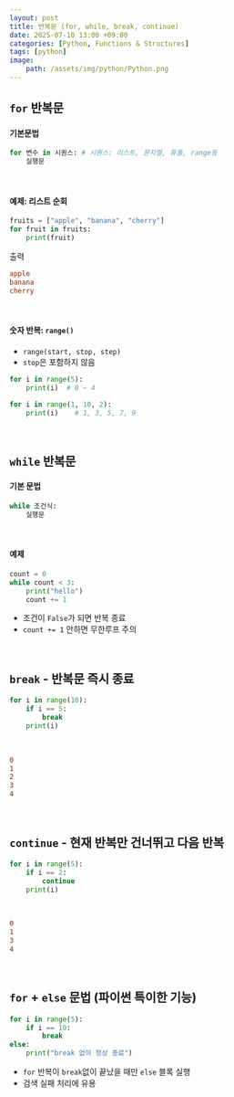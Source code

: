 ```yaml
---
layout: post
title: 반복문 (for, while, break, continue)
date: 2025-07-10 13:00 +09:00
categories: [Python, Functions & Structures]
tags: [python]
image:
    path: /assets/img/python/Python.png
---
```


## `for` 반복문

#### 기본문법

```python
for 변수 in 시퀀스: # 시퀀스: 리스트, 문자열, 튜플, range등
    실행문
```

<br>

#### 예제: 리스트 순회

```python
fruits = ["apple", "banana", "cherry"]
for fruit in fruits:
    print(fruit)
```

출력

```ini
apple
banana
cherry
```

<br>

#### 숫자 반복: `range()`

- `range(start, stop, step)`
- `stop`은 포함하지 않음

```python
for i in range(5):
    print(i)  # 0 ~ 4
```

```python
for i in range(1, 10, 2):
    print(i)    # 1, 3, 5, 7, 9
```

<br>

## `while` 반복문

#### 기본 문법

```python
while 조건식:
    실행문
```

<br>

#### 예제

```python
count = 0
while count < 3:
    print("hello")
    count += 1
```

- 조건이 `False`가 되면 반복 종료
- `count += 1` 안하면 무한루프 주의

<br>

## `break` - 반복문 즉시 종료

```python
for i in range(10):
    if i == 5:
        break
    print(i)
```

<br>

```ini
0
1
2
3
4
```

<br>

## `continue` - 현재 반복만 건너뛰고 다음 반복

```python
for i in range(5):
    if i == 2:
        continue
    print(i)
```

<br>

```ini
0
1
3
4
```

<br>

## `for` + `else` 문법 (파이썬 특이한 기능)

```python
for i in range(5):
    if i == 10:
        break
else:
    print("break 없이 정상 종료")
```

- `for` 반복이 `break`없이 끝났을 때만 `else` 블록 실행
- 검색 실패 처리에 유용

<br>
